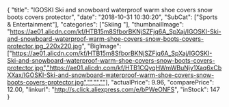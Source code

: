 {
	"title": "IGOSKI Ski and snowboard waterproof warm shoe covers snow boots covers protector",
	"date": "2018-10-31 10:30:20",
	"SubCat": ["Sports & Entertainment"],
	"categories": ["Skiing "],
	"thumbnailImage": "https://ae01.alicdn.com/kf/HTB15m8SfborBKNjSZFjq6A_SpXaj/IGOSKI-Ski-and-snowboard-waterproof-warm-shoe-covers-snow-boots-covers-protector.jpg_220x220.jpg",
	"BigImage": ["https://ae01.alicdn.com/kf/HTB15m8SfborBKNjSZFjq6A_SpXaj/IGOSKI-Ski-and-snowboard-waterproof-warm-shoe-covers-snow-boots-covers-protector.jpg","https://ae01.alicdn.com/kf/HTB1CQyqHWmWBuNjy1Xaq6xCbXXax/IGOSKI-Ski-and-snowboard-waterproof-warm-shoe-covers-snow-boots-covers-protector.jpg","","",""],
	"actualPrice": 9.96,
	"comparePrice": 12.00,
	"linkurl": "http://s.click.aliexpress.com/e/bPWeONFS",
	"inStock": 147
}

